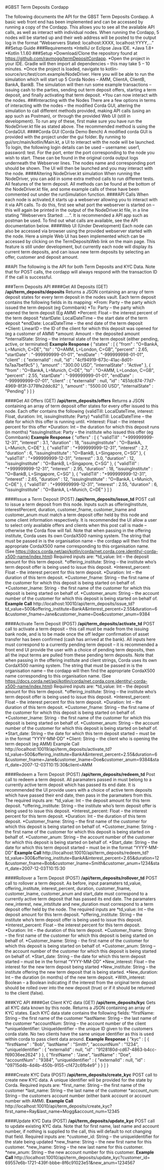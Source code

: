#GBST Term Deposits Cordapp

The following documents the API for the GBST Term Deposits Cordapp. A basic web front end has been implemented and can be accessed by running a copy of the Cordapp. This allows you to see all the available API calls, as well as interact with individual nodes. When running the Cordapp, 5 nodes will be started up and their web address will be posted to the output log in the format “Webservers Stated: localhost:XXXX, localhost:YYYY,…”
##Setup Guide
###Requirements
*IntelliJ or Eclipse Java IDE.
*Java 1.8+
*Kotlin 1.1.60
###Setup
*Download/Clone the repository found at https://github.com/raymogg/termDepositCordapp.
*Open the project in your IDE. Gradle will then import all dependencies – this may take 5 – 10 minutes.
*Once the project is loaded, navigate to kotlin-source/src/test/com.example/NodeDriver. Here you will be able to run the simulation which will start up 5 Corda Nodes – AMM, ClientA, ClientB, BankA, BankB. The simulation will then run some example transactions – issuing cash to the parties, sending out term deposit offers, starting a term deposit, and finally activating that term deposit.
*You can now interact with the nodes.
###Interacting with the Nodes
There are a few options in terms of interacting with the nodes – the modified Corda GUI, altering the simulation to call different methods provided, making API calls (using an app such as Postman), or through the provided Web UI (still in development). To run any of these, first make sure you have run the NodeDriver.kt file as stated above. The recommended method is using the CordaGUI.
####Corda GUI (Corda Demo Bench)
A modified corda GUI is provided with the project under the gui folder. By running to gui/src/main/kotlin/Main.kt, a UI to interact with the node will be launched. To login, the following login details can be used – username: user1, password: test. For the port, enter the port corresponding to the node you wish to start. These can be found in the original corda output logs underneath the Webserver lines. The nodes name and corresponding port should be shown. The UI will then be launched and you may interact with the node.
####Altering NodeDriver.kt simulation
When running the NodeDriver, you can add in some extra method calls to run different tests. All features of the term deposit. All methods can be found at the bottom of the NodeDriver.kt file, and some example calls of these have been commented out under the runSimulation function.
####API Calls
When each node is activated,it starts up a webserver allowing you to interact with it via API calls. To do this, first see what port the webserver is started on – this will again be printed in the output of the NodeDriver.kt file, in a line stating “Webservers Started: ….”. It is recommended a API app such as postman be used. To find out what calls are available, see the API documentation below.
####Web UI (Under Development)
Each node can also be accessed via browser using the provided webserver started with the node. Here a simple Web UI has been implemented which can be accessed by clicking on the TermDepositsWeb link on the main page. This feature is still under development, but currently each node will display its current term deposits, and can issue new term deposits by selecting an offer, customer and deposit amount.

##API
The following is the API for both Term Deposits and KYC Data. Note that for POST calls, the cordapp will always respond with the transaction ID if the call is successful.

###Term Deposits API
####Get All Deposits (GET)
**/api/term_deposits/deposits**
Returns a JSON containing an array of term deposit states for every term deposit in the nodes vault. Each term deposit contains the following fields in its mapping:
*From: Party – the party which issued the term deposit (eg Commbank)
*To: Party – the party which opened the term deposit (Eg AMM)
*Percent: Float – the interest percent of the term deposit
*startDate: LocalDateTime – the start date of the term deposit
*endDate: LocalDateTime – the end date of the term deposit
*Client: LinearID – the ID of the client for which this deposit was opened for (eg a customer of AMM)
*amount: Amount<Currency> - the deposited amount
*internalState: String – the internal state of the term deposit (either pending, active, or terminated)
**Example Response**
{
  "states" : [ {
    "from" : "O=BankA, L=Munich, C=DE",
    "to" : "O=AMM, L=London, C=GB",
    "percent" : 2.65,
    "startDate" : "-999999999-01-01",
    "endDate" : "-999999998-01-01",
    "client" : {
      "externalId" : null,
      "id" : "4cf94919-673c-41ac-8d01-fa7aa7bef9c5"
    },
    "amount" : "300.00 USD",
    "internalState" : "Active"
  }, {
    "from" : "O=BankA, L=Munich, C=DE",
    "to" : "O=AMM, L=London, C=GB",
    "percent" : 2.55,
    "startDate" : "-999999999-01-01",
    "endDate" : "-999999999-07-01",
    "client" : {
      "externalId" : null,
      "id" : "451dc874-77d7-4969-8f3f-3778fe2ddc82"
    },
    "amount" : "5500.00 USD",
    "internalState" : "Pending"
  } ]
}

####Get All Offers (GET)
**/api/term_deposits/offers**
Returns a JSON containing an array of term deposit offer states for every offer issued to this node. Each offer contains the following {validTill: LocalDateTime, interest: Float, duration: Int, issuingInstitute: Party}
*validTill: LocalDateTime – the date for which this offer is running until.
*Interest: Float – the interest percent for this offer
*Duration: Int – the duration for which this deposit runs (in months)
*issuingInstitue: Party – the institute who issued this offer (eg Commbank)
**Example Response**
{
  "offers" : [ {
    "validTill" : "+999999999-12-31",
    "interest" : 3.1,
    "duration" : 18,
    "issuingInstitute" : "O=BankA, L=Munich, C=DE"
  }, {
    "validTill" : "+999999999-12-31",
    "interest" : 2.7,
    "duration" : 6,
    "issuingInstitute" : "O=BankB, L=Singapore, C=SG"
  }, {
    "validTill" : "+999999999-12-31",
    "interest" : 3.0,
    "duration" : 12,
    "issuingInstitute" : "O=BankB, L=Singapore, C=SG"
  }, {
    "validTill" : "+999999999-12-31",
    "interest" : 2.95,
    "duration" : 18,
    "issuingInstitute" : "O=BankB, L=Singapore, C=SG"
  }, {
    "validTill" : "+999999999-12-31",
    "interest" : 2.65,
    "duration" : 12,
    "issuingInstitute" : "O=BankA, L=Munich, C=DE"
  }, {
    "validTill" : "+999999999-12-31",
    "interest" : 2.55,
    "duration" : 6,
    "issuingInstitute" : "O=BankA, L=Munich, C=DE"
  } ]
}

####Issue a Term Deposit (POST)
**/api/term_deposits/issue_td**
POST call to issue a term deposit from this node. Inputs such as offeringInstitute, interestPercent, duration, customer_fname, customer_lname and customer_anum must match a term deposit offer held by this node and some client information respectively. It is recommended the UI allow a user to select only available offers and clients when this post call is made – otherwise the Corda flow will fail. Note that when passing in the offering institute, Corda uses its own CordaX500 naming system. The string that must be passed in is the organisation name – the cordapp will then find the appropriate CordaX500 name corresponding to this organisation name. (See https://docs.corda.net/api/kotlin/corda/net.corda.core.identity/-corda-x500-name/index.html) Required inputs are:
*td_value: Int – the deposit amount for this term deposit.
*offering_institute: String – the institute who’s term deposit offer is being used to issue this deposit.
*Interest_percent: Float – the interest percent for this term deposit.
*Duration: Int – the duration of this term deposit.
*Customer_fname: String – the first name of the customer for which this deposit is being started on behalf of.
*Customer_lname: String - the first name of the customer for which this deposit is being started on behalf of.
*Customer_anum: String – the account number of the customer for which this deposit is being started on behalf of.
**Example Call**
http://localhost:10010/api/term_deposits/issue_td?td_value=500&offering_institute=BankA&interest_percent=2.55&duration=6&customer_fname=Jane&customer_lname=Doe&customer_anum=9384

####Activate Term Deposit (POST)
**/api/term_deposits/activate_td**
POST call to activate a term deposit – this call must be made from the issuing bank node, and is to be made once the off ledger confirmation of asset transfer has been confirmed (cash has arrived at the bank). All inputs here must correspond to a currently pending term deposit – it is recommended a front end UI provide the user with a choice of pending term deposits, then all the input terms are pulled from these pending term deposits. Note that when passing in the offering institute and client strings, Corda uses its own CordaX500 naming system. The string that must be passed in is the organisation name – the cordapp will then find the appropriate CordaX500 name corresponding to this organisation name. (See https://docs.corda.net/api/kotlin/corda/net.corda.core.identity/-corda-x500-name/index.html) Required inputs are:
*td_value: Int – the deposit amount for this term deposit.
*offering_institute: String – the institute who’s term deposit offer is being used to issue this deposit.
*Interest_percent: Float – the interest percent for this term deposit.
*Duration: Int – the duration of this term deposit.
*Customer_fname: String – the first name of the customer for which this deposit is being started on behalf of.
*Customer_lname: String - the first name of the customer for which this deposit is being started on behalf of.
*Customer_anum: String – the account number of the customer for which this deposit is being started on behalf of.
*Start_date: String – the date for which this term deposit started – must be in the format “YYYY-MM-DD”
*Client: String – the client who is opening the term deposit (eg AMM)
Example Call
http://localhost:10019/api/term_deposits/activate_td?td_value=500&offering_institute=BankA&interest_percent=2.55&duration=6&customer_fname=Jane&customer_lname=Doe&customer_anum=9384&start_date=2007-12-03T10:15:30&client=AMM

####Redeem a Term Deposit (POST)
**/api/term_deposits/redeem_td**
Post call to redeem a term deposit. All paramaters passed in must belong to a currently active term deposit which has passed its end date. It is recommended the UI provide users with a choice of active term deposits which have passed their end date, then pass in the paramaters from this. The required inputs are:
*td_value: Int – the deposit amount for this term deposit.
*offering_institute: String – the institute who’s term deposit offer is being used to issue this deposit.
*Interest_percent: Float – the interest percent for this term deposit.
*Duration: Int – the duration of this term deposit.
*Customer_fname: String – the first name of the customer for which this deposit is being started on behalf of.
*Customer_lname: String - the first name of the customer for which this deposit is being started on behalf of.
*Customer_anum: String – the account number of the customer for which this deposit is being started on behalf of.
*Start_date: String – the date for which this term deposit started – must be in the format “YYYY-MM-DD”
**Example Call**
http://localhost:10010/api/term_deposits/redeem_td?td_value=300&offering_institute=BankA&interest_percent=2.65&duration=12&customer_fname=Bob&customer_lname=Smith&customer_anum=1234&start_date=2007-12-03T10:15:30

####Rollover a Term Deposit (POST)
**/api/term_deposits/rollover_td**
POST call to rollover a term deposit. As before, input paramaters td_value, offering_institute, interest_percent, duration, customer_fname, customer_lname, customer_anum and start_date must correspond to a currently active term deposit that has passed its end date. The paramaters new_interest, new_intstitute and new_duration must correspond to a term deposit offer held by the node. The required inputs are
*td_value: Int – the deposit amount for this term deposit.
*offering_institute: String – the institute who’s term deposit offer is being used to issue this deposit.
*Interest_percent: Float – the interest percent for this term deposit.
*Duration: Int – the duration of this term deposit.
*Customer_fname: String – the first name of the customer for which this deposit is being started on behalf of.
*Customer_lname: String - the first name of the customer for which this deposit is being started on behalf of.
*Customer_anum: String – the account number of the customer for which this deposit is being started on behalf of.
*Start_date: String – the date for which this term deposit started – must be in the format “YYYY-MM-DD”
*New_interest: Float – the interest for the new term deposit being started
*New_institute: String – the institute offering the new term deposit that is being started.
*New_duration: Int – the duration (in months) of the new term deposit.
*With_interest: Boolean – a Boolean indicating if the interest from the original term deposit should be rolled over into the new deposit (true) or if it should be returned to the client (false).

###KYC API
####Get Client KYC data (GET)
**/api/term_deposits/kyc**
Gets all KYC data known by this node. Returns a JSON containing an array of KYC states. Each KYC data state contains the following fields:
*firstName: String – the first name of the customer
*lastName: String – the last name of the customer
*accountNum: String – the account number of the client
*uniqueIdentifier: UniqueIdentifier – the unique ID given to the customers corda state. No two clients have the same unique identifier as this is used within corda to pass client data around.
**Example Response**
{
  "kyc" : [ {
    "firstName" : "Bob",
    "lastName" : "Smith",
    "accountNum" : "1234",
    "uniqueIdentifier" : {
      "externalId" : null,
      "id" : "9128180d-cd67-4863-b4cc-f69036ee2624"
    }
  }, {
    "firstName" : "Jane",
    "lastName" : "Doe",
    "accountNum" : "9384",
    "uniqueIdentifier" : {
      "externalId" : null,
      "id" : "09715d4b-4d4b-450b-9155-cf472c6fb4e9"
    }
  } ]
}

####Create KYC Data (POST)
**/api/term_deposits/create_kyc**
POST call to create new KYC data. A unique identifier will be provided for the state by Corda. Required inputs are:
*first_name: String – the first name of the customer
*last_name: String – the last name of the customer
*account_num: String – the customers account number (either bank account or account number with AMM).
**Example Call**
http://localhost:10010/api/term_deposits/create_kyc?first_name=Ray&last_name=Mogg&account_num=12345

####Update KYC Data (POST)
**/api/term_deposits/update_kyc**
POST call to update existing KYC data. Note that for first name, last name and account number, if nothing is supplied to the call, this will default to not changing that field. Required inputs are:
*customer_id: String – the uniqueIdentifier for the state being updated
*new_fname: String – the new first name for this customer.
*new_lname: String – the new last name for this customer.
*new_anum: String – the new account number for this customer.
**Example Call**
http://localhost:10010/api/term_deposits/update_kyc?customer_id= 69557e6b-1721-439f-bbbe-8f6c91023e51&new_anum=1234567

